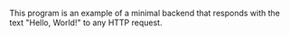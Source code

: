 This program is an example of a minimal backend that responds with the text "Hello, World!" to any HTTP request.

